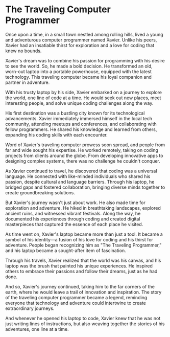 # The Traveling Computer Programmer

Once upon a time, in a small town nestled among rolling hills, lived a young and adventurous computer programmer named Xavier. Unlike his peers, Xavier had an insatiable thirst for exploration and a love for coding that knew no bounds.

Xavier's dream was to combine his passion for programming with his desire to see the world. So, he made a bold decision. He transformed an old, worn-out laptop into a portable powerhouse, equipped with the latest technology. This traveling computer became his loyal companion and partner in adventure.

With his trusty laptop by his side, Xavier embarked on a journey to explore the world, one line of code at a time. He would seek out new places, meet interesting people, and solve unique coding challenges along the way.

His first destination was a bustling city known for its technological advancements. Xavier immediately immersed himself in the local tech community, attending meetups and conferences, and collaborating with fellow programmers. He shared his knowledge and learned from others, expanding his coding skills with each encounter.

Word of Xavier's traveling computer prowess soon spread, and people from far and wide sought his expertise. He worked remotely, taking on coding projects from clients around the globe. From developing innovative apps to designing complex systems, there was no challenge he couldn't conquer.

As Xavier continued to travel, he discovered that coding was a universal language. He connected with like-minded individuals who shared his passion, despite cultural and language barriers. Through his laptop, he bridged gaps and fostered collaboration, bringing diverse minds together to create groundbreaking solutions.

But Xavier's journey wasn't just about work. He also made time for exploration and adventure. He hiked in breathtaking landscapes, explored ancient ruins, and witnessed vibrant festivals. Along the way, he documented his experiences through coding and created digital masterpieces that captured the essence of each place he visited.

As time went on, Xavier's laptop became more than just a tool. It became a symbol of his identity—a fusion of his love for coding and his thirst for adventure. People began recognizing him as "The Traveling Programmer," and his laptop became a sought-after item of fascination.

Through his travels, Xavier realized that the world was his canvas, and his laptop was the brush that painted his unique experiences. He inspired others to embrace their passions and follow their dreams, just as he had done.

And so, Xavier's journey continued, taking him to the far corners of the earth, where he would leave a trail of innovation and inspiration. The story of the traveling computer programmer became a legend, reminding everyone that technology and adventure could intertwine to create extraordinary journeys.

And whenever he opened his laptop to code, Xavier knew that he was not just writing lines of instructions, but also weaving together the stories of his adventures, one line at a time.
